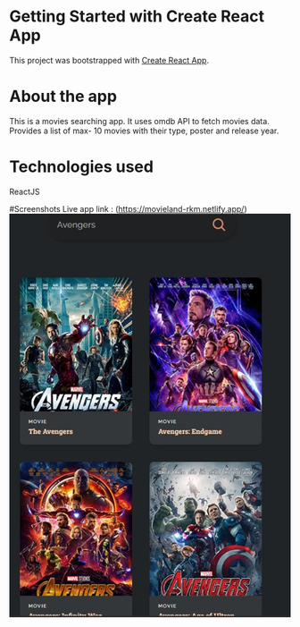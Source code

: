 # Getting Started with Create React App

This project was bootstrapped with [Create React App](https://github.com/facebook/create-react-app).

# About the app
This is a movies searching app. It uses omdb API to fetch movies data. Provides a list of max- 10 movies with their type, poster and release year.

# Technologies used
ReactJS 

#Screenshots
Live app link : (https://movieland-rkm.netlify.app/)
![Screenshot](https://github.com/Rahul-rkm/MovieApp/blob/main/public/screenshot01.jpg)
